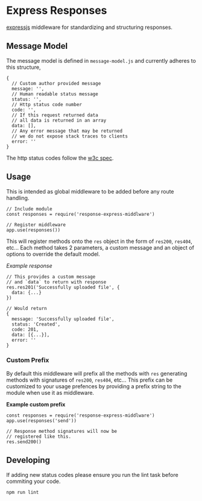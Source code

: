 # Express Responses

[expressjs](http://expressjs.com/) middleware for standardizing and structuring responses. 

## Message Model

The message model is defined in `message-model.js` and currently adheres to this structure,

    {
      // Custom author provided message
      message: '',
      // Human readable status message
      status: '',
      // Http status code number
      code: '',
      // If this request returned data
      // all data is returned in an array
      data: [],
      // Any error message that may be returned
      // we do not expose stack traces to clients
      error: ''
    }

The http status codes follow the [w3c spec](https://www.w3.org/Protocols/rfc2616/rfc2616-sec10.html#sec10.4.9).


## Usage

This is intended as global middleware to be added before any route handling.
  
    // Include module
    const responses = require('response-express-middlware')
    
    // Register middleware
    app.use(responses())

This will register methods onto the `res` object in the form of `res200`, `res404`, etc... Each method takes 2 parameters, a custom message and an object of options to override the default model. 

_Example response_
    
    // This provides a custom message
    // and `data` to return with response
    res.res201('Successfully uploaded file', {
      data: {...}
    })
    
    // Would return
    {
      message: 'Successfully uploaded file',
      status: 'Created',
      code: 201,
      data: [{...}],
      error: ''
    }

### Custom Prefix

By default this middleware will prefix all the methods with `res` generating methods with signatures of `res200`, `res404`, etc... This prefix can be customized to your usage prefences by providing a prefix string to the module when use it as middleware.

__Example custom prefix__
	
	const responses = require('response-express-middlware')
    app.use(responses('send'))
    
    // Response method signatures will now be
    // registered like this.
    res.send200()


## Developing

If adding new status codes please ensure you run the lint task before commiting your code.

    npm run lint
